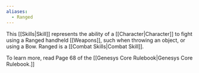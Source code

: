 ```yaml
---
aliases:
  - Ranged
---
```

This [[Skills|Skill]] represents the ability of a [[Character|Character]] to fight using a Ranged handheld [[Weapons]], such when throwing an object, or using a Bow. Ranged is a [[Combat Skills|Combat Skill]].


To learn more, read Page 68 of the [[Genesys Core Rulebook|Genesys Core Rulebook.]]